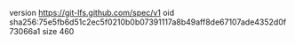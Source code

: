 version https://git-lfs.github.com/spec/v1
oid sha256:75e5fb6d51c2ec5f0210b0b07391117a8b49aff8de67107ade4352d0f73066a1
size 460
